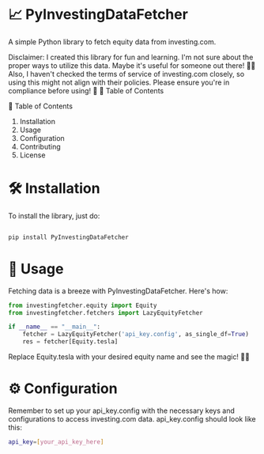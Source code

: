 # 📈 PyInvestingDataFetcher

A simple Python library to fetch equity data from investing.com.

Disclaimer: I created this library for fun and learning. I'm not sure about the proper ways to utilize this data. Maybe it's useful for someone out there! 🤷‍♂️ Also, I haven't checked the terms of service of investing.com closely, so using this might not align with their policies. Please ensure you're in compliance before using! 🚫
📜 Table of Contents

📜 Table of Contents

1. Installation
2. Usage
3. Configuration
4. Contributing
5. License

# 🛠 Installation

To install the library, just do:
```sh

pip install PyInvestingDataFetcher

```

# 🚀 Usage

Fetching data is a breeze with PyInvestingDataFetcher. Here's how:

```python
from investingfetcher.equity import Equity
from investingfetcher.fetchers import LazyEquityFetcher

if __name__ == "__main__":
    fetcher = LazyEquityFetcher('api_key.config', as_single_df=True)
    res = fetcher[Equity.tesla]

```

Replace Equity.tesla with your desired equity name and see the magic! 🎩✨
# ⚙ Configuration

Remember to set up your api_key.config with the necessary keys and configurations to access investing.com data.
api_key.config should look like this:
```sh
api_key=[your_api_key_here]
```
